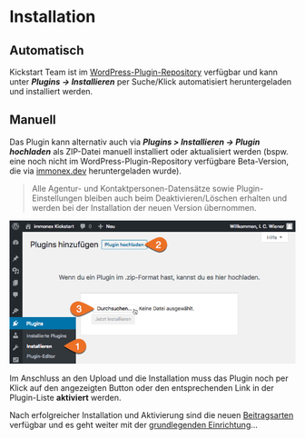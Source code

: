 # Installation

## Automatisch

Kickstart Team ist im [WordPress-Plugin-Repository](https://de.wordpress.org/plugins/immonex-kickstart-team/) verfügbar und kann unter ***Plugins → Installieren*** per Suche/Klick automatisiert heruntergeladen und installiert werden.

## Manuell

Das Plugin kann alternativ auch via ***Plugins > Installieren → Plugin hochladen*** als ZIP-Datei manuell installiert oder aktualisiert werden (bspw. eine noch nicht im WordPress-Plugin-Repository verfügbare Beta-Version, die via [immonex.dev](https://immonex.dev/) heruntergeladen wurde).

> Alle Agentur- und Kontaktpersonen-Datensätze sowie Plugin-Einstellungen bleiben auch beim Deaktivieren/Löschen erhalten und werden bei der Installation der neuen Version übernommen.

![manuelle Installation](../assets/scst-manual-install-1.gif)

Im Anschluss an den Upload und die Installation muss das Plugin noch per Klick auf den angezeigten Button oder den entsprechenden Link in der Plugin-Liste **aktiviert** werden.

Nach erfolgreicher Installation und Aktivierung sind die neuen [Beitragsarten](../beitragsarten) verfügbar und es geht weiter mit der [grundlegenden Einrichtung](einrichtung)...
